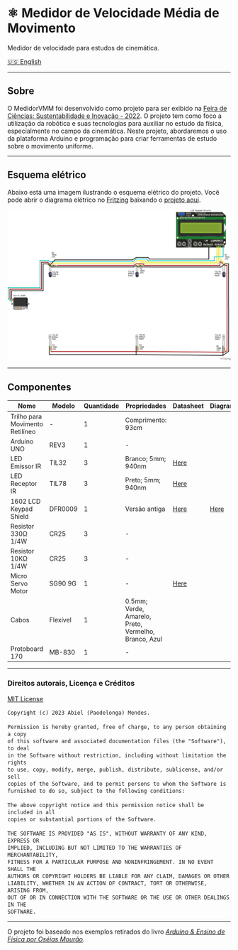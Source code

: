 # ⚛️ Medidor de Velocidade Média de Movimento

Medidor de velocidade para estudos de cinemática.

[:us: English](./docs/README_EN.md)

---

## Sobre

O MedidorVMM foi desenvolvido como projeto para ser exibido na [Feira de Ciências: Sustentabilidade e Inovação - 2022](https://www.educacao.ma.gov.br/feira-de-ciencias-sustentabilidade-e-inovacao/).
O projeto tem como foco a utilização da robótica e suas tecnologias para auxiliar no estudo da
física, especialmente no campo da cinemática. Neste projeto, abordaremos o uso da plataforma Arduino
e programação para criar ferramentas de estudo sobre o movimento uniforme.

---

## Esquema elétrico

Abaixo está uma imagem ilustrando o esquema elétrico do projeto.
Você pode abrir o diagrama elétrico no [Fritzing](https://fritzing.org/download/) baixando o [projeto aqui](./docs/assets/Fritzing_Diagram.fzz).

<img src="./docs/datasheets/Fritzing_Diagram.jpg" width="800">

---

## Componentes

| Nome | Modelo | Quantidade | Propriedades | Datasheet | Diagramas |
| ---- | ------ | ---------- | ------------ | --------- | --------- |
| Trilho para Movimento Retilíneo | - | 1 | Comprimento: 93cm |
| Arduino UNO | REV3 | 1 | - |
| LED Emissor IR  | TIL32 | 3 | Branco; 5mm; 940nm | [Here](./docs/datasheets/TIL32_Datasheet.pdf) |  |
| LED Receptor IR | TIL78 | 3 | Preto; 5mm; 940nm | [Here](./docs/datasheets/TIL78_Datasheet.pdf) |  |
| 1602 LCD Keypad Shield | DFR0009 | 1 | Versão antiga | [Here](./docs/datasheets/1902_LCD_Keypad_Shield_Datasheet.pdf) | [Here](./docs/datasheets/DFR0009_LCD_KeyPad_Shield_Schematic.pdf) |
| Resistor 330Ω 1/4W | CR25 | 3 | - |
| Resistor 10KΩ 1/4W | CR25 | 3 | - |
| Micro Servo Motor | SG90 9G | 1 | - | [Here](./docs/datasheets/Micro_Servo_9G_SG90_Datasheet.pdf) |  |
| Cabos | Flexível | 1 | 0.5mm; Verde, Amarelo, Preto,<br> Vermelho, Branco, Azul |
| Protoboard 170 | MB-830 | 1 | - |

---

### Direitos autorais, Licença e Créditos

[MIT License](./LICENSE)

```
Copyright (c) 2023 Abiel (Paodelonga) Mendes.

Permission is hereby granted, free of charge, to any person obtaining a copy
of this software and associated documentation files (the "Software"), to deal
in the Software without restriction, including without limitation the rights
to use, copy, modify, merge, publish, distribute, sublicense, and/or sell
copies of the Software, and to permit persons to whom the Software is
furnished to do so, subject to the following conditions:

The above copyright notice and this permission notice shall be included in all
copies or substantial portions of the Software.

THE SOFTWARE IS PROVIDED "AS IS", WITHOUT WARRANTY OF ANY KIND, EXPRESS OR
IMPLIED, INCLUDING BUT NOT LIMITED TO THE WARRANTIES OF MERCHANTABILITY,
FITNESS FOR A PARTICULAR PURPOSE AND NONINFRINGEMENT. IN NO EVENT SHALL THE
AUTHORS OR COPYRIGHT HOLDERS BE LIABLE FOR ANY CLAIM, DAMAGES OR OTHER
LIABILITY, WHETHER IN AN ACTION OF CONTRACT, TORT OR OTHERWISE, ARISING FROM,
OUT OF OR IN CONNECTION WITH THE SOFTWARE OR THE USE OR OTHER DEALINGS IN THE
SOFTWARE.
```

---

O projeto foi baseado nos exemplos retirados do livro [_Arduino & Ensino de Física por Oséias Mourão_](https://ifce.edu.br/sobral/campus-sobral/cursos/posgraduacoes/mestrado-1/mnpef/arquivos/5-produto-educacional-arduino-e-o-ensno-de-fisica.pdf).
